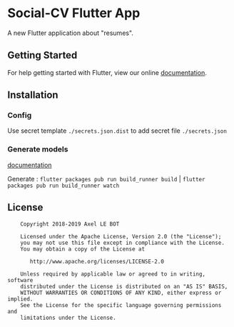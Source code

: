 # Social-CV Flutter App

A new Flutter application about "resumes".

## Getting Started

For help getting started with Flutter, view our online
[documentation](https://flutter.io/).

## Installation

### Config
Use secret template `./secrets.json.dist` to add secret file `./secrets.json`

### Generate models
[documentation](https://flutter.io/json/)

Generate : `flutter packages pub run build_runner build` | `flutter packages pub run build_runner watch`

## License

```
    Copyright 2018-2019 Axel LE BOT

    Licensed under the Apache License, Version 2.0 (the "License");
    you may not use this file except in compliance with the License.
    You may obtain a copy of the License at

       http://www.apache.org/licenses/LICENSE-2.0

    Unless required by applicable law or agreed to in writing, software
    distributed under the License is distributed on an "AS IS" BASIS,
    WITHOUT WARRANTIES OR CONDITIONS OF ANY KIND, either express or implied.
    See the License for the specific language governing permissions and
    limitations under the License.
```